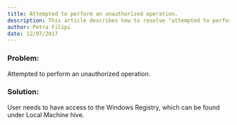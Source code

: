 ```yaml
---
title: Attempted to perform an unauthorized operation.
description: This article describes how to resolve "attempted to perform an authorized operation" error.
author: Petra Filipi
date: 12/07/2017
---
```


### Problem:
Attempted to perform an unauthorized operation.
### Solution:
User needs to have access to the Windows Registry, which can be found under Local Machine hive.